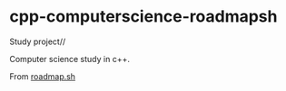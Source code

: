 # cpp-computerscience-roadmapsh

Study project//

Computer science study in c++.

From [roadmap.sh](https://roadmap.sh/computer-science)
